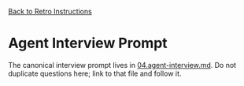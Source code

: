 [Back to Retro Instructions](./01.retro-instructions.what.md)

# Agent Interview Prompt

The canonical interview prompt lives in [04.agent-interview.md](./04.agent-interview.md).
Do not duplicate questions here; link to that file and follow it.
